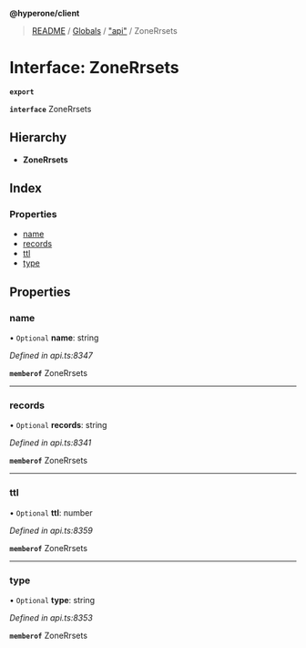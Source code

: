 **@hyperone/client**

> [README](../README.md) / [Globals](../globals.md) / ["api"](../modules/_api_.md) / ZoneRrsets

# Interface: ZoneRrsets

**`export`** 

**`interface`** ZoneRrsets

## Hierarchy

* **ZoneRrsets**

## Index

### Properties

* [name](_api_.zonerrsets.md#name)
* [records](_api_.zonerrsets.md#records)
* [ttl](_api_.zonerrsets.md#ttl)
* [type](_api_.zonerrsets.md#type)

## Properties

### name

• `Optional` **name**: string

*Defined in api.ts:8347*

**`memberof`** ZoneRrsets

___

### records

• `Optional` **records**: string

*Defined in api.ts:8341*

**`memberof`** ZoneRrsets

___

### ttl

• `Optional` **ttl**: number

*Defined in api.ts:8359*

**`memberof`** ZoneRrsets

___

### type

• `Optional` **type**: string

*Defined in api.ts:8353*

**`memberof`** ZoneRrsets
